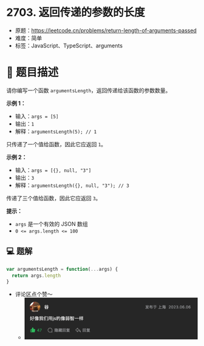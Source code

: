 # 2703. 返回传递的参数的长度

- 原题：https://leetcode.cn/problems/return-length-of-arguments-passed
- 难度：简单
- 标签：JavaScript、TypeScript、arguments

# 📝 题目描述

请你编写一个函数 `argumentsLength`，返回传递给该函数的参数数量。

**示例 1：**

- 输入：`args = [5]`
- 输出：`1`
- 解释：`argumentsLength(5); // 1`

只传递了一个值给函数，因此它应返回 `1`。

**示例 2：**

- 输入：`args = [{}, null, "3"]`
- 输出：`3`
- 解释：`argumentsLength({}, null, "3"); // 3`

传递了三个值给函数，因此它应返回 `3`。

**提示：**

- `args` 是一个有效的 JSON 数组
- `0 <= args.length <= 100`

## 💻 题解

```javascript
var argumentsLength = function(...args) {
  return args.length
}
```

- 评论区点个赞～
  - ![](md-imgs/2024-09-26-22-26-49.png)
